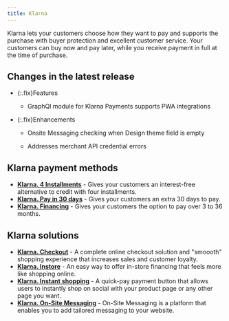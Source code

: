 ```yaml
---
title: Klarna
---
```


Klarna lets your customers choose how they want to pay and supports the purchase with buyer protection and excellent customer service. Your customers can buy now and pay later, while you receive payment in full at the time of purchase.

## Changes in the latest release

- {:.fix}Features

   - GraphQl module for Klarna Payments supports PWA integrations

- {:.fix}Enhancements

   - Onsite Messaging checking when Design theme field is empty

   - Addresses merchant API credential errors

## Klarna payment methods

- [**Klarna. 4 Installments**][3] - Gives your customers an interest-free alternative to credit with four installments.
- [**Klarna. Pay in 30 days**][4] - Gives your customers an extra 30 days to pay.
- [**Klarna. Financing**][5] - Gives your customers the option to pay over 3 to 36 months.

## Klarna solutions

- [**Klarna. Checkout**][6] - A complete online checkout solution and "smoooth" shopping experience that increases sales and customer loyalty.
- [**Klarna. Instore**][7] - An easy way to offer in-store financing that feels more like shopping online.
- [**Klarna. Instant shopping**][8] - A quick-pay payment button that allows users to instantly shop on social with your product page or any other page you want.
- [**Klarna. On-Site Messaging**][8] - On-Site Messaging is a platform that enables you to add tailored messaging to your website.

[1]: https://www.klarna.com/us/business/merchant-support/
[2]: https://paybright.com/
[3]: https://www.klarna.com/us/business/products/installments/
[4]: https://www.klarna.com/us/business/products/pay-in-30-days/
[5]: https://www.klarna.com/us/business/products/financing/
[6]: https://www.klarna.com/us/business/products/checkout/
[7]: https://www.klarna.com/us/business/products/in-store/
[8]: https://www.klarna.com/us/business/products/instant-shopping/
[9]: https://www.klarna.com/us/business/on-site-messaging/
